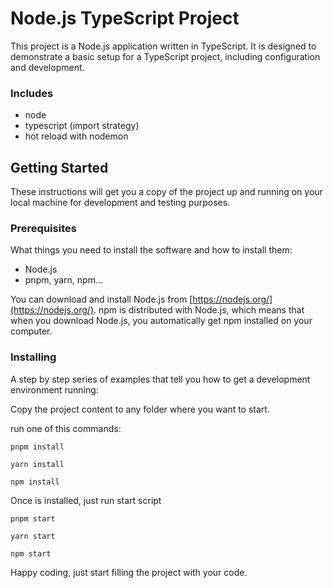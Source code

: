# Node.js TypeScript Project

This project is a Node.js application written in TypeScript. It is designed to demonstrate a basic setup for a TypeScript project, including configuration and development.

### Includes

- node
- typescript (import strategy)
- hot reload with nodemon


## Getting Started

These instructions will get you a copy of the project up and running on your local machine for development and testing purposes.

### Prerequisites

What things you need to install the software and how to install them:

- Node.js
- pnpm, yarn, npm...

You can download and install Node.js from [https://nodejs.org/](https://nodejs.org/). npm is distributed with Node.js, which means that when you download Node.js, you automatically get npm installed on your computer.

### Installing

A step by step series of examples that tell you how to get a development environment running:

Copy the project content to any folder where you want to start.

run one of this commands:

`pnpm install`

`yarn install`

`npm install`

Once is installed, just run start script

`pnpm start`

`yarn start`

`npm start`

Happy coding, just start filling the project with your code.